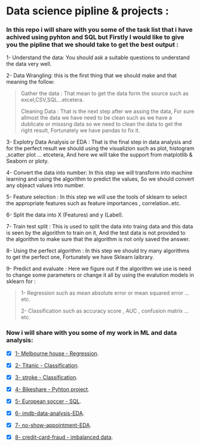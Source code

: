 # Data science pipline & projects :

### In this repo i will share with you some of the task list that i have achived using pyhton and SQL but Firstly I would like to give you the pipline that we should take to get the best output :

1- Understand the data: You should ask a suitable questions to understand the data very well.

2- Data Wrangling: this is the first thing that we should make and that meaning the follow:
> Gather the data : That mean to get the data form the source such as excel,CSV,SQL...etcetera.
> 
> Cleaning Data : That is the next step after we assing the data, For sure allmost the data we have need to be clean such as we have a dublicate or misssng data so we need to clean the data to get the right result, Fortunately we have pandas to fix it.
 
3- Explotry Data Analysis or EDA : That is the final step in data analysis and for the perfect result we should using the visualizion such as plot, histogram ,scatter plot ... etcetera, And here we will take the support from matplotlib & Seaborn or ploty.

4- Convert the data into number: In this step we will transform into machine learning and using the algorithm to predict the values, So we should convert any objeact values into number.

5- Feature selection : In this step we will use the tools of sklearn to select the appropriate features such as feature importances , correlation..etc.

6- Split the data into X (Features) and y (Label).

7- Train test split : This is used to split the data into traing data and this data is seen by the algorithm to train on it, And the test data is not provided to the algorithm to make sure that the algorithm is not only saved the answer.

8- Using the perfect algorithm : In this step we should try many algorithms to get the perfect one, Fortunately we have Sklearn laibrary.

9- Predict and evaluate : Here we figure out if the algorithm we use is need to change some parameters or change it all by using the evalution models in sklearn for :
> 1- Regression such as mean absolute error or mean squared error ... etc.
> 
> 2- Classification such as accuracy score , AUC , confusion matrix ... etc.

### Now i will share with you some of my work in ML and data analysis:

- [x] [1- Melbourne house - Regression](https://github.com/MohamedTahaOuf/Data-Science-Pipeline-Tasks/blob/main/Data/1-%20melbourne-house-gridsearchcv-randomforestregressor.ipynb).

- [x] [2- Titanic - Classification](https://github.com/MohamedTahaOuf/Data-Science-Pipeline-Tasks/blob/main/Data/2-%20titanic-eda-ml.ipynb).

- [x] [3- stroke - Classification](https://github.com/MohamedTahaOuf/Data-Science-Pipeline-Tasks/blob/main/Data/3-%20stroke-database.ipynb).

- [x] [4- Bikeshare - Pyhton project](https://github.com/MohamedTahaOuf/Data-Science-Pipeline-Tasks/blob/main/Data/4-%20bikeshare%20-%20Udacity.ipynb).

- [x] [5- European soccer - SQL](https://github.com/MohamedTahaOuf/Data-Science-Pipeline-Tasks/blob/main/Data/5-%20European%20soccer-SQL.ipynb).

- [x] [6- imdb-data-analysis-EDA](https://github.com/MohamedTahaOuf/Data-Science-Pipeline-Tasks/blob/main/Data/6-%20imdb-data-analysis-eda.ipynb).

- [x] [7- no-show-appointment-EDA](https://github.com/MohamedTahaOuf/Data-Science-Pipeline-Tasks/blob/main/Data/7-%20no-show-appointment.ipynb).

- [x] [8- credit-card-fraud - imbalanced data](https://github.com/MohamedTahaOuf/Data-Science-Pipeline-Tasks/blob/main/Data/8-%20credit-card-fraud-oversampling-undersampling.ipynb).

